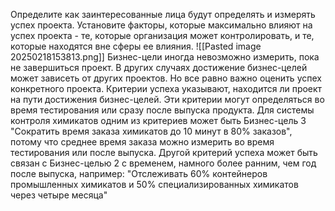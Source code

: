 Определите как заинтересованные лица будут определять и измерять успех проекта. Установите факторы, которые максимально влияют на успех проекта - те, которые организация может контролировать, и те, которые находятся вне сферы ее влияния.
![[Pasted image 20250218153813.png]]
Бизнес-цели иногда невозможно измерить, пока не завершиться проект. В других случаях достижение бизнес-целей может зависеть от других проектов. Но все равно важно оценить успех конкретного проекта. Критерии успеха указывают, находится ли проект на пути достижения бизнес-целей. Эти критерии могут определяться во время тестирования или сразу после выпуска продукта. Для системы контроля химикатов одним из критериев может быть Бизнес-цель 3 "Сократить время заказа химикатов до 10 минут в 80% заказов", потому что среднее время заказа можно измерить во время тестирования или после выпуска. Другой критерий успеха может быть связан с Бизнес-целью 2 с временем, намного более ранним, чем год после выпуска, например: "Отслеживать 60% контейнеров промышленных химикатов и 50% специализированных химикатов через четыре месяца"